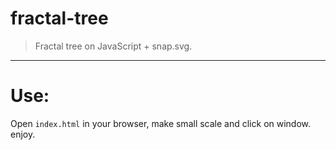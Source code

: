 # fractal-tree
> Fractal tree on JavaScript + snap.svg.

--------

# Use:

Open `index.html` in your browser, make small scale and click on window.
enjoy.
